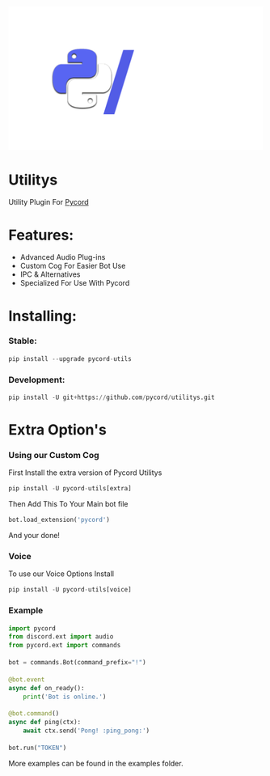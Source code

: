 ![Logo](pyc_utils.png)

# Utilitys

Utility Plugin For [Pycord](https://github.com/pycord-development/pycord)

# Features:

- Advanced Audio Plug-ins
- Custom Cog For Easier Bot Use
- IPC & Alternatives
- Specialized For Use With Pycord

# Installing:

### Stable:

```py
pip install --upgrade pycord-utils
```

### Development:

```py
pip install -U git+https://github.com/pycord/utilitys.git
```

# Extra Option's

### Using our Custom Cog

First Install the extra version of Pycord Utilitys

```py
pip install -U pycord-utils[extra]
```

Then Add This To Your Main bot file

```py
bot.load_extension('pycord')
```

And your done!

### Voice

To use our Voice Options Install 

```py
pip install -U pycord-utils[voice]

```

### Example
```py
import pycord
from discord.ext import audio
from pycord.ext import commands

bot = commands.Bot(command_prefix="!")

@bot.event
async def on_ready():
    print('Bot is online.')

@bot.command()
async def ping(ctx):
    await ctx.send('Pong! :ping_pong:')

bot.run("TOKEN")
```
More examples can be found in the examples folder.

